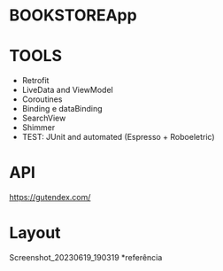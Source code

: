 # BOOKSTOREApp 

# TOOLS

- Retrofit
- LiveData and ViewModel 
- Coroutines
- Binding e dataBinding
- SearchView
- Shimmer
- TEST: JUnit and automated (Espresso + Roboeletric) 

# API 
https://gutendex.com/

# Layout
Screenshot_20230619_190319
*referência
